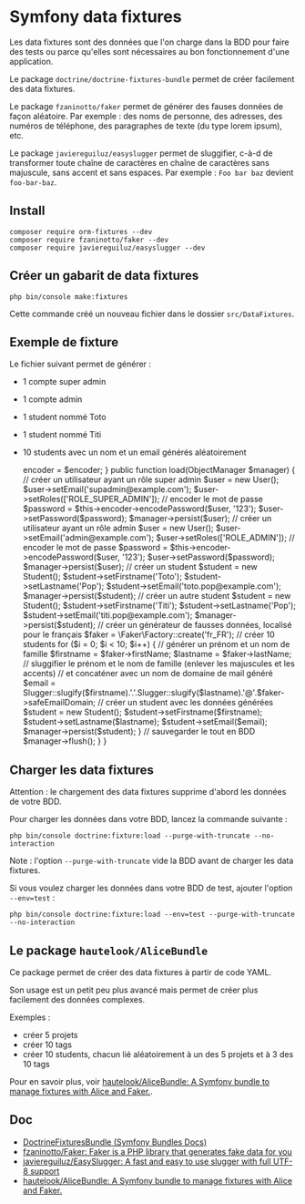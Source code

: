 # Symfony data fixtures

Les data fixtures sont des données que l'on charge dans la BDD pour faire des tests ou parce qu'elles sont nécessaires au bon fonctionnement d'une application.

Le package `doctrine/doctrine-fixtures-bundle` permet de créer facilement des data fixtures.

Le package `fzaninotto/faker` permet de générer des fauses données de façon aléatoire.
Par exemple : des noms de personne, des adresses, des numéros de téléphone, des paragraphes de texte (du type lorem ipsum), etc.

Le package `javiereguiluz/easyslugger` permet de sluggifier, c-à-d de transformer toute chaîne de caractères en chaîne de caractères sans majuscule, sans accent et sans espaces.
Par exemple : `Foo bar baz` devient `foo-bar-baz`.

## Install

    composer require orm-fixtures --dev
    composer require fzaninotto/faker --dev
    composer require javiereguiluz/easyslugger --dev

## Créer un gabarit de data fixtures

    php bin/console make:fixtures

Cette commande créé un nouveau fichier dans le dossier `src/DataFixtures`.

## Exemple de fixture

Le fichier suivant permet de générer :

- 1 compte super admin
- 1 compte admin
- 1 student nommé Toto
- 1 student nommé Titi
- 10 students avec un nom et un email générés aléatoirement

    <?php
    // src/DataFixtures/AppFixtures.php

    namespace App\DataFixtures;

    use App\Entity\Student;
    use App\Entity\User;
    use Doctrine\Bundle\FixturesBundle\Fixture;
    use Doctrine\Common\Persistence\ObjectManager;
    use EasySlugger\Slugger;
    use Symfony\Component\Security\Core\Encoder\UserPasswordEncoderInterface;

    class AppFixtures extends Fixture
    {
        private $encoder;

        public function __construct(UserPasswordEncoderInterface $encoder)
        {
            $this->encoder = $encoder;
        }

        public function load(ObjectManager $manager)
        {
            // créer un utilisateur ayant un rôle super admin
            $user = new User();
            $user->setEmail('supadmin@example.com');
            $user->setRoles(['ROLE_SUPER_ADMIN']);
            // encoder le mot de passe
            $password = $this->encoder->encodePassword($user, '123');
            $user->setPassword($password);
            $manager->persist($user);

            // créer un utilisateur ayant un rôle admin
            $user = new User();
            $user->setEmail('admin@example.com');
            $user->setRoles(['ROLE_ADMIN']);
            // encoder le mot de passe
            $password = $this->encoder->encodePassword($user, '123');
            $user->setPassword($password);
            $manager->persist($user);

            // créer un student
            $student = new Student();
            $student->setFirstname('Toto');
            $student->setLastname('Pop');
            $student->setEmail('toto.pop@example.com');
            $manager->persist($student);

            // créer un autre student
            $student = new Student();
            $student->setFirstname('Titi');
            $student->setLastname('Pop');
            $student->setEmail('titi.pop@example.com');
            $manager->persist($student);

            // créer un générateur de fausses données, localisé pour le français
            $faker = \Faker\Factory::create('fr_FR');

            // créer 10 students
            for ($i = 0; $i < 10; $i++) {
                // générer un prénom et un nom de famille
                $firstname = $faker->firstName;
                $lastname = $faker->lastName;

                // sluggifier le prénom et le nom de famille (enlever les majuscules et les accents)
                // et concaténer avec un nom de domaine de mail généré
                $email = Slugger::slugify($firstname).'.'.Slugger::slugify($lastname).'@'.$faker->safeEmailDomain;

                // créer un student avec les données générées
                $student = new Student();
                $student->setFirstname($firstname);
                $student->setLastname($lastname);
                $student->setEmail($email);
                $manager->persist($student);
            }

            // sauvegarder le tout en BDD
            $manager->flush();
        }
    }

## Charger les data fixtures

Attention : le chargement des data fixtures supprime d'abord les données de votre BDD.

Pour charger les données dans votre BDD, lancez la commande suivante :

    php bin/console doctrine:fixture:load --purge-with-truncate --no-interaction

Note : l'option `--purge-with-truncate` vide la BDD avant de charger les data fixtures.

Si vous voulez charger les données dans votre BDD de test, ajouter l'option `--env=test` :

    php bin/console doctrine:fixture:load --env=test --purge-with-truncate --no-interaction

## Le package `hautelook/AliceBundle`

Ce package permet de créer des data fixtures à partir de code YAML.

Son usage est un petit peu plus avancé mais permet de créer plus facilement des données complexes.

Exemples :

- créer 5 projets
- créer 10 tags
- créer 10 students, chacun lié aléatoirement à un des 5 projets et à 3 des 10 tags

Pour en savoir plus, voir [hautelook/AliceBundle: A Symfony bundle to manage fixtures with Alice and Faker.](https://github.com/hautelook/AliceBundle).

## Doc

- [DoctrineFixturesBundle (Symfony Bundles Docs)](https://symfony.com/doc/current/bundles/DoctrineFixturesBundle/index.html)
- [fzaninotto/Faker: Faker is a PHP library that generates fake data for you](https://github.com/fzaninotto/Faker)
- [javiereguiluz/EasySlugger: A fast and easy to use slugger with full UTF-8 support](https://github.com/javiereguiluz/EasySlugger)
- [hautelook/AliceBundle: A Symfony bundle to manage fixtures with Alice and Faker.](https://github.com/hautelook/AliceBundle)
